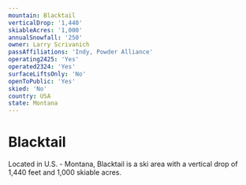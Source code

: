 ```yaml
---
mountain: Blacktail
verticalDrop: '1,440'
skiableAcres: '1,000'
annualSnowfall: '250'
owner: Larry Scrivanich
passAffiliations: 'Indy, Powder Alliance'
operating2425: 'Yes'
operated2324: 'Yes'
surfaceLiftsOnly: 'No'
openToPublic: 'Yes'
skied: 'No'
country: USA
state: Montana
---
```


# Blacktail

Located in U.S. - Montana, Blacktail is a ski area with a vertical drop of 1,440 feet and 1,000 skiable acres.
